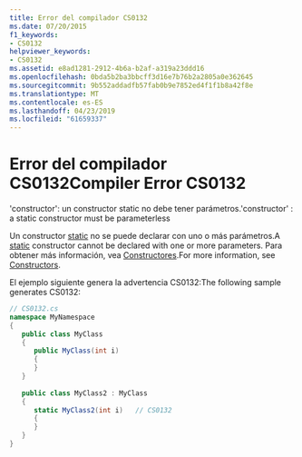 ```yaml
---
title: Error del compilador CS0132
ms.date: 07/20/2015
f1_keywords:
- CS0132
helpviewer_keywords:
- CS0132
ms.assetid: e8ad1281-2912-4b6a-b2af-a319a23ddd16
ms.openlocfilehash: 0bda5b2ba3bbcff3d16e7b76b2a2805a0e362645
ms.sourcegitcommit: 9b552addadfb57fab0b9e7852ed4f1f1b8a42f8e
ms.translationtype: MT
ms.contentlocale: es-ES
ms.lasthandoff: 04/23/2019
ms.locfileid: "61659337"
---
```

# <a name="compiler-error-cs0132"></a><span data-ttu-id="f92eb-102">Error del compilador CS0132</span><span class="sxs-lookup"><span data-stu-id="f92eb-102">Compiler Error CS0132</span></span>
<span data-ttu-id="f92eb-103">'constructor': un constructor static no debe tener parámetros.</span><span class="sxs-lookup"><span data-stu-id="f92eb-103">'constructor' : a static constructor must be parameterless</span></span>  
  
 <span data-ttu-id="f92eb-104">Un constructor [static](../../csharp/language-reference/keywords/static.md) no se puede declarar con uno o más parámetros.</span><span class="sxs-lookup"><span data-stu-id="f92eb-104">A [static](../../csharp/language-reference/keywords/static.md) constructor cannot be declared with one or more parameters.</span></span> <span data-ttu-id="f92eb-105">Para obtener más información, vea [Constructores](../../csharp/programming-guide/classes-and-structs/constructors.md).</span><span class="sxs-lookup"><span data-stu-id="f92eb-105">For more information, see [Constructors](../../csharp/programming-guide/classes-and-structs/constructors.md).</span></span>  
  
 <span data-ttu-id="f92eb-106">El ejemplo siguiente genera la advertencia CS0132:</span><span class="sxs-lookup"><span data-stu-id="f92eb-106">The following sample generates CS0132:</span></span>  
  
```csharp  
// CS0132.cs  
namespace MyNamespace  
{  
   public class MyClass  
   {  
      public MyClass(int i)  
      {  
      }  
   }  
  
   public class MyClass2 : MyClass  
   {  
      static MyClass2(int i)   // CS0132  
      {  
      }  
   }  
}  
```

